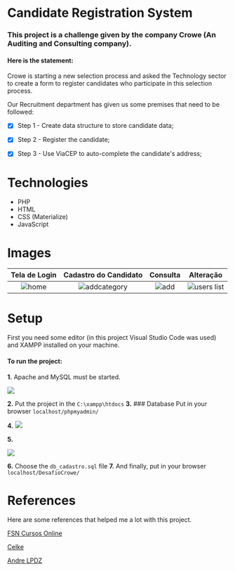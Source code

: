 # Candidate Registration System


### This project is a challenge given by the company Crowe (An Auditing and Consulting company).

#### Here is the statement:

  Crowe is starting a new selection process and asked the Technology sector to create a form to register candidates who participate in this selection process.

  Our Recruitment department has given us some premises that need to be followed:


- [x] Step 1 - Create data structure to store candidate data;

- [x] Step 2 - Register the candidate;

- [x] Step 3 - Use ViaCEP to auto-complete the candidate's address;

# Technologies

- PHP
- HTML
- CSS (Materialize)
- JavaScript

# Images 

| Tela de Login | Cadastro do Candidato | Consulta | Alteração | 
|:---------------------------------------:|:-----------------------------------:|:-------------------------------:|:-------------------------------:|
| ![home](https://i.imgur.com/JF5Ffva.png) | ![addcategory](https://i.imgur.com/PODGmGG.png) | ![add](https://i.imgur.com/En7IZAw.png) | ![users list](https://i.imgur.com/SSGZmtY.png) | 

# Setup

First you need some editor (in this project Visual Studio Code was used) and XAMPP installed on your machine.
#### To run the project:

**1.** Apache and MySQL must be started.

![](https://i.imgur.com/56R686f.png)

**2.** Put the project in the ```C:\xampp\htdocs```
**3.** ### Database
Put in your browser ```localhost/phpmyadmin/```

**4.**
![](https://i.imgur.com/1BbAHz1.png)

**5.**

![](https://i.imgur.com/PyVs6aD.png)

**6.** Choose the ```db_cadastro.sql``` file
**7.** And finally, put in your browser ```localhost/DesafioCrowe/```

# References

Here are some references that helped me a lot with this project.

[FSN Cursos Online](https://www.youtube.com/c/FSNProjetosWeb)

[Celke](https://www.youtube.com/c/CelkeBr)

[Andre LPDZ](https://www.youtube.com/c/ANDRELPDZ)
